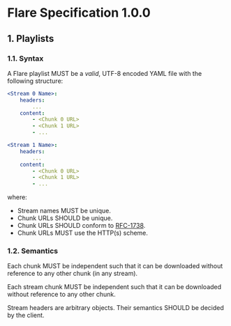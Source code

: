# Flare Specification 1.0.0

## 1. Playlists

### 1.1. Syntax

A Flare playlist MUST be a *valid*, UTF-8 encoded YAML file with the following structure:

```yaml
<Stream 0 Name>:
    headers:
        ...
    content:
        - <Chunk 0 URL>
        - <Chunk 1 URL>
        - ...

<Stream 1 Name>:
    headers:
        ...
    content:
        - <Chunk 0 URL>
        - <Chunk 1 URL>
        - ...
```

where:

* Stream names MUST be unique.
* Chunk URLs SHOULD be unique.
* Chunk URLs SHOULD conform to [RFC-1738](https://www.rfc-editor.org/rfc/rfc1738).
* Chunk URLs MUST use the HTTP(s) scheme.


### 1.2. Semantics

Each chunk MUST be independent such that it can be downloaded without reference to any other chunk (in any stream).

Each stream chunk MUST be independent such that it can be downloaded without reference to any other chunk.

Stream headers are arbitrary objects. Their semantics SHOULD be decided by the client.
